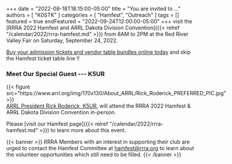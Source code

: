 +++
date = "2022-08-18T18:15:00-05:00"
title = "You are invited to ..."
authors = [ "K0STK" ]
categories = [ "Hamfest", "Outreach" ]
tags = []
featured = true
endFeatured = "2022-09-24T12:00:00-05:00"
+++
visit the
[RRRA 2022 Hamfest and ARRL Dakota Division Convention]({{< relref "/calendar/2022/rrra-hamfest.md" >}})
from 8AM to 2PM at the Red River Valley Fair on Saturday, September 24,
2022.


[Buy your admission tickets and vendor table bundles online today](https://www.tickettailor.com/events/redriverradioamateurs/?ref=blog)
and skip the Hamfest ticket table line :bangbang:

### Meet Our Special Guest --- K5UR
<div style="float:left;padding-right:1.4em;">
{{< figure src="https://www.arrl.org/img/170x130/About_ARRL/Rick_Roderick_PREFERRED_PIC.jpg" >}}
</div>
<p style="clear;both;"></p>

[ARRL President Rick Roderick, K5UR](https://www.arrl.org/president),
will attend the RRRA 2022 Hamfest & ARRL Dakota Division Convention
*in-person*.
<p class="clear"></p>
<!--more-->

Please [visit our Hamfest page]({{< relref "/calendar/2022/rrra-hamfest.md" >}})
to learn more about this event.

{{< banner >}}
RRRA Members with an interest in supporting their club are urged to
contact the Hamfest Committee at hamfest@rrra.org to learn about the
volunteer opportunities which still need to be filled.
{{< /banner >}}
